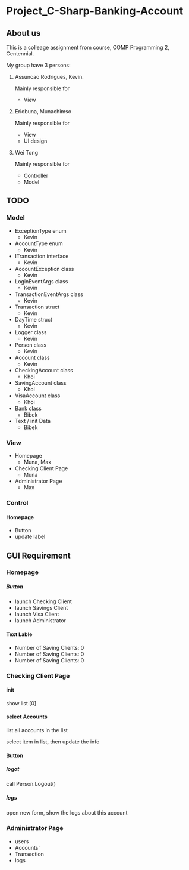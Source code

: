 # Project_C-Sharp-Banking-Account

## About us
This is a colleage assignment from course, COMP Programming 2, Centennial.

My group have 3 persons:
1. Assuncao Rodrigues, Kevin.

   Mainly responsible for
    - View 

2. Eriobuna, Munachimso

   Mainly responsible for
    - View 
    - UI design

3. Wei Tong

   Mainly responsible for
   - Controller
   - Model

## TODO
### Model
- ExceptionType enum
  - Kevin 
- AccountType enum
  - Kevin 
- ITransaction interface
  - Kevin 
- AccountException class
  - Kevin 
- LoginEventArgs class
  - Kevin 
- TransactionEventArgs class
  - Kevin 
- Transaction struct
  - Kevin 
- DayTime struct
  - Kevin 
- Logger class
  - Kevin 
- Person class
  - Kevin 
- Account class
  - Kevin 
- CheckingAccount class
  - Khoi  
- SavingAccount class
  - Khoi
- VisaAccount class
  - Khoi
- Bank class
  - Bibek 
- Text / init Data
  - Bibek 

### View

- Homepage
  - Muna, Max 
- Checking Client Page
  - Muna
- Administrator Page
  - Max


### Control

#### Homepage
- Button
- update label 


## GUI Requirement

### Homepage

##### Button

- launch Checking Client
- launch Savings Client
- launch Visa Client
- launch Administrator

#### Text Lable

- Number of Saving Clients: 0
- Number of Saving Clients: 0
- Number of Saving Clients: 0

### Checking Client Page

#### init

show list<checking clinet> [0]

#### select Accounts

list all accounts in the  list<checking clinet>

select item in list<checking clinet>, then update the info

#### Button

##### logot 

call Person.Logout()
 
 ##### logs

 open new form, show the logs about this account 


 ### Administrator Page

 - users
 - Accounts'
 - Transaction
 - logs
 